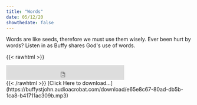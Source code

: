 ```yaml
---
title: "Words"
date: 05/12/20
showthedate: false
---
```


Words are like seeds, therefore we must use them wisely. Ever been hurt by words? Listen in as Buffy shares God's use of words.
<!--more-->
{{< rawhtml >}}
<iframe width='320px' height='40px' src='https://www.audioacrobat.com/tplay/B7d332fc82b80b7e650e14a56372ca5c9Nh0vFTYGJjkqCxxeRWteYVBUVVVJSBYEPUgSeDZ+UFA' frameBorder='0'></iframe><br>
{{< /rawhtml >}}
[Click Here to download&hellip;](https://buffystjohn.audioacrobat.com/download/e65e8c67-80ad-db5b-1ca8-b41711ac309b.mp3)